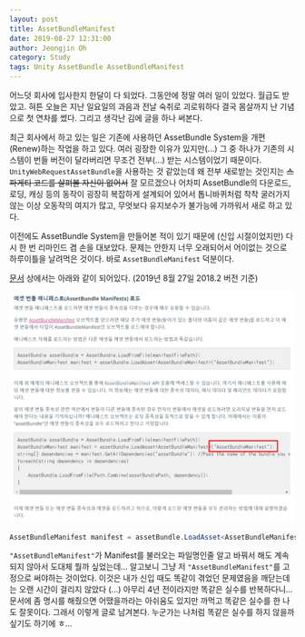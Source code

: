 ```yaml
---
layout: post
title: AssetBundleManifest
date: 2019-08-27 12:31:00
author: Jeongjin Oh
category: Study
tags: Unity AssetBundle AssetBundleManifest
---
```


어느덧 회사에 입사한지 한달이 다 되었다. 그동안에 정말 여러 일이 있었다. 월급도 받았고. 혀튼 오늘은 지난 일요일의 과음과 전날 숙취로 괴로워하다 결국 몸살까지 난 기념으로 첫 연차를 썼다. 그리고 생각난 김에 글을 하나 써본다.

최근 회사에서 하고 있는 일은 기존에 사용하던 AssetBundle System을 개편(Renew)하는 작업을 하고 있다. 여러 굉장한 이유가 있지만(...) 그 중 하나가 기존의 시스템이 번들 버전이 달라버리면 무조건 전부(...) 받는 시스템이었기 때문이다. `UnityWebRequestAssetBundle`을 사용하는 것 같았는데 왜 전부 새로받는 것인지는 ~~스파게티 코드를 살펴볼 자신이 없어서~~ 잘 모르겠으나 어차피 AssetBundle의 다운로드, 로딩, 캐싱 등의 동작이 굉장히 복잡하게 설계되어 있어서 톱니바퀴처럼 착착 굴러가지 않는 이상 오동작의 여지가 많고, 무엇보다 유지보수가 불가능에 가까워서 새로 하고 있다.

이전에도 AssetBundle System을 만들어본 적이 있기 때문에 (신입 시절이었지만) 다시 한 번 리마인드 겸 손을 대보았다. 문제는 안한지 너무 오래되어서 어이없는 것으로 하루이틀을 날려먹은 것이다. 바로 `AssetBundleManifest` 덕분이다.

[문서](https://docs.unity3d.com/kr/2018.2/Manual/AssetBundles-Native.html) 상에서는 아래와 같이 되어있다. (2019년 8월 27일 2018.2 버전 기준)

![AssetBundleManifest](/images/2019-8-27-AssetBundleManifest/1.png)

```csharp
AssetBundleManifest manifest = assetBundle.LoadAsset<AssetBundleManifest>("AssetBundleManifest");
```

`"AssetBundleManifest"`가 Manifest를 불러오는 파일명인줄 알고 바꿔서 해도 계속 되지 않아서 도대체 뭘까 싶었는데... 알고보니 그냥 저 `"AssetBundleManifest"`를 고정으로 써야하는 것이었다. 이것은 내가 신입 때도 똑같이 겪었던 문제였음을 깨닫는데는 오랜 시간이 걸리지 않았다 (...) 아무리 4년 전이라지만 똑같은 실수를 반복하다니... 문서에 좀 명시를 해줬으면 어땠을까라는 아쉬움도 있지만 까먹고 똑같은 실수를 한 나도 잘못이다. 그래서 이렇게 글로 남겨본다. 누군가는 나처럼 똑같은 실수를 하지 않을까 싶기도 하기에 ㅎ...
